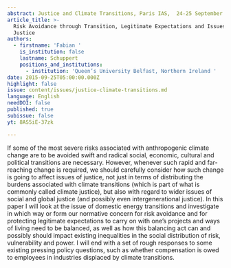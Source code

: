 ```yaml
---
abstract: Justice and Climate Transitions, Paris IAS,  24-25 September 2015 - Session 2
article_title: >-
  Risk Avoidance through Transition, Legitimate Expectations and Issues of
  Justice
authors:
  - firstname: 'Fabian '
    is_institution: false
    lastname: Schuppert
    positions_and_institutions:
      - institution: 'Queen’s University Belfast, Northern Ireland '
date: 2015-09-25T05:00:00.000Z
highlight: false
issue: content/issues/justice-climate-transitions.md
language: English
needDOI: false
published: true
subissue: false
yt: 8AS5iE-37zk

---
```


If some of the most severe risks associated with anthropogenic climate change are to be avoided swift and radical social, economic, cultural and political transitions are necessary. However, whenever such rapid and far-reaching change is required, we should carefully consider how such change is going to affect issues of justice, not just in terms of distributing the burdens associated with climate transitions (which is part of what is commonly called climate justice), but also with regard to wider issues of social and global justice (and possibly even intergenerational justice). In this paper I will look at the issue of domestic energy transitions and investigate in which way or form our normative concern for risk avoidance and for protecting legitimate expectations to carry on with one’s projects and ways of living need to be balanced, as well as how this balancing act can and possibly should impact existing inequalities in the social distribution of risk, vulnerability and power. I will end with a set of rough responses to some existing pressing policy questions, such as whether compensation is owed to employees in industries displaced by climate transitions.

<Youtube yt="8AS5iE-37zk" caption="Risk avoidance through transition, legitimate expectations and issues of justice"></Youtube>